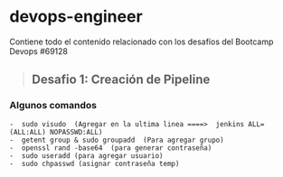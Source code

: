 # devops-engineer
Contiene todo el contenido relacionado con los desafíos  del Bootcamp Devops #69128

>## Desafio 1: Creación de Pipeline

### Algunos comandos
```
-  sudo visudo  (Agregar en la ultima linea ====>  jenkins ALL=(ALL:ALL) NOPASSWD:ALL)
-  getent group & sudo groupadd  (Para agregar grupo)
-  openssl rand -base64  (para generar contraseña)
-  sudo useradd (para agregar usuario)
-  sudo chpasswd (asignar contraseña temp)
```

